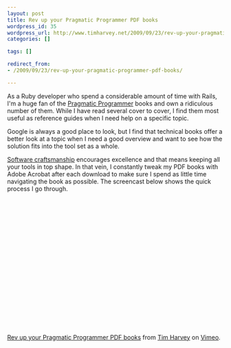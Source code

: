 ```yaml
---
layout: post
title: Rev up your Pragmatic Programmer PDF books
wordpress_id: 35
wordpress_url: http://www.timharvey.net/2009/09/23/rev-up-your-pragmatic-programmer-pdf-books/
categories: []

tags: []

redirect_from:
- /2009/09/23/rev-up-your-pragmatic-programmer-pdf-books/

---
```


As a Ruby developer who spend a considerable amount of time with Rails, I'm a huge fan of the [Pragmatic Programmer](http://www.pragprog.com/) books and own a ridiculous number of them. While I have read several cover to cover, I find them most useful as reference guides when I need help on a specific topic.

Google is always a good place to look, but I find that technical books offer a better look at a topic when I need a good overview and want to see how the solution fits into the tool set as a whole.

[Software craftsmanship](http://manifesto.softwarecraftsmanship.org/) encourages excellence and that means keeping all your tools in top shape. In that vein, I constantly tweak my PDF books with Adobe Acrobat after each download to make sure I spend as little time navigating the book as possible. The screencast below shows the quick process I go through.

<object width="400" height="300"><param name="allowfullscreen" value="true" /><param name="allowscriptaccess" value="always" /><param name="movie" value="http://vimeo.com/moogaloop.swf?clip_id=6719720&amp;server=vimeo.com&amp;show_title=1&amp;show_byline=1&amp;show_portrait=0&amp;color=&amp;fullscreen=1" /><embed src="http://vimeo.com/moogaloop.swf?clip_id=6719720&amp;server=vimeo.com&amp;show_title=1&amp;show_byline=1&amp;show_portrait=0&amp;color=&amp;fullscreen=1" type="application/x-shockwave-flash" allowfullscreen="true" allowscriptaccess="always" width="400" height="300"></embed></object>

[Rev up your Pragmatic Programmer PDF books](http://vimeo.com/6719720) from [Tim Harvey](http://vimeo.com/timharvey) on [Vimeo](http://vimeo.com).
